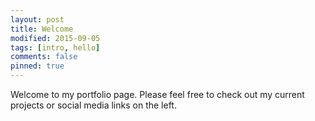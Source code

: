 ```yaml
---
layout: post
title: Welcome
modified: 2015-09-05
tags: [intro, hello]
comments: false
pinned: true
---
```

Welcome to my portfolio page. Please feel free to check out my current projects or social media links on the left.